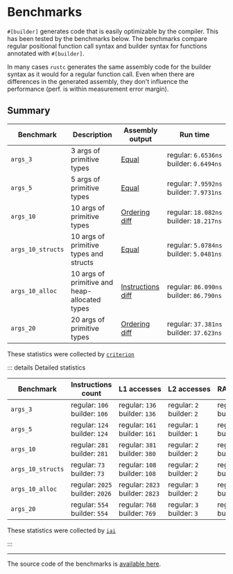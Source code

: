 # Benchmarks

`#[builder]` generates code that is easily optimizable by the compiler. This has been tested by the benchmarks below. The benchmarks compare regular positional function call syntax and builder syntax for functions annotated with `#[builder]`.

In many cases `rustc` generates the same assembly code for the builder syntax as it would for a regular function call. Even when there are differences in the generated assembly, they don't influence the performance (perf. is within measurement error margin).

## Summary

| Benchmark         | Description                                   | Assembly output                                      | Run time
| --                | --                                            | --                                                   | --
| `args_3`          | 3 args of primitive types                     | [Equal](https://godbolt.org/z/cc4ao8x6W)             | regular:&nbsp;`6.6536ns`<br/>builder:&nbsp;`6.6494ns`
| `args_5`          | 5 args of primitive types                     | [Equal](https://godbolt.org/z/M93M3Yfsj)             | regular:&nbsp;`7.9592ns`<br/>builder:&nbsp;`7.9731ns`
| `args_10`         | 10 args of primitive types                    | [Ordering diff](https://godbolt.org/z/1c9P5Gjrv)     | regular:&nbsp;`18.082ns`<br/>builder:&nbsp;`18.217ns`
| `args_10_structs` | 10 args of primitive types and structs        | [Equal](https://godbolt.org/z/95vcn78Tn)             | regular:&nbsp;`5.0784ns`<br/>builder:&nbsp;`5.0481ns`
| `args_10_alloc`   | 10 args of primitive and heap-allocated types | [Instructions diff](https://godbolt.org/z/bzEbqrvPW) | regular:&nbsp;`86.090ns`<br/>builder:&nbsp;`86.790ns`
| `args_20`         | 20 args of primitive types                    | [Ordering diff](https://godbolt.org/z/GqP44GxnW)     | regular:&nbsp;`37.381ns`<br/>builder:&nbsp;`37.623ns`

These statistics were collected by [`criterion`](https://github.com/bheisler/criterion.rs)

::: details Detailed statistics

| Benchmark         | Instructions count                           | L1&nbsp;accesses                                   | L2&nbsp;accesses                             | RAM&nbsp;accesses
| --                | --                                           | --                                            | --                                      | --
| `args_3`          | regular:&nbsp;`106`<br/>builder:&nbsp;`106`  | regular:&nbsp;`136`<br/>builder:&nbsp;`136`   | regular:&nbsp;`2`<br/>builder:&nbsp;`2` | regular:&nbsp;`4`<br/>builder:&nbsp;`4`
| `args_5`          | regular:&nbsp;`124`<br/>builder:&nbsp;`124`  | regular:&nbsp;`161`<br/>builder:&nbsp;`161`   | regular:&nbsp;`1`<br/>builder:&nbsp;`1` | regular:&nbsp;`9`<br/>builder:&nbsp;`9`
| `args_10`         | regular:&nbsp;`281`<br/>builder:&nbsp;`281`  | regular:&nbsp;`381`<br/>builder:&nbsp;`380`   | regular:&nbsp;`2`<br/>builder:&nbsp;`2` | regular:&nbsp;`19`<br/>builder:&nbsp;`20`
| `args_10_structs` | regular:&nbsp;`73`<br/>builder:&nbsp;`73`    | regular:&nbsp;`108`<br/>builder:&nbsp;`108`   | regular:&nbsp;`2`<br/>builder:&nbsp;`2` | regular:&nbsp;`10`<br/>builder:&nbsp;`10`
| `args_10_alloc`   | regular:&nbsp;`2025`<br/>builder:&nbsp;`2026`| regular:&nbsp;`2823`<br/>builder:&nbsp;`2823` | regular:&nbsp;`3`<br/>builder:&nbsp;`2` | regular:&nbsp;`35`<br/>builder:&nbsp;`35`
| `args_20`         | regular:&nbsp;`554`<br/>builder:&nbsp;`554`  | regular:&nbsp;`768`<br/>builder:&nbsp;`769`   | regular:&nbsp;`3`<br/>builder:&nbsp;`3` | regular:&nbsp;`34`<br/>builder:&nbsp;`33`

These statistics were collected by [`iai`](https://github.com/bheisler/iai)

:::

---

The source code of the benchmarks is [available here](https://github.com/elastio/bon/tree/master/benchmarks).
